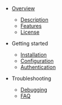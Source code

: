 - [Overview](/)

  - [Description](description.md)
  - [Features](features.md)
  - [License](license.md)

- Getting started

  - [Installation](installation.md)
  - [Configuration](configuration.md)
  - [Authentication](authentication.md)

- Troubleshooting

  - [Debugging](debugging.md)
  - [FAQ](faq.md)
